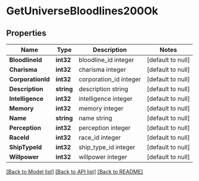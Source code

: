 # GetUniverseBloodlines200Ok

## Properties
Name | Type | Description | Notes
------------ | ------------- | ------------- | -------------
**BloodlineId** | **int32** | bloodline_id integer | [default to null]
**Charisma** | **int32** | charisma integer | [default to null]
**CorporationId** | **int32** | corporation_id integer | [default to null]
**Description** | **string** | description string | [default to null]
**Intelligence** | **int32** | intelligence integer | [default to null]
**Memory** | **int32** | memory integer | [default to null]
**Name** | **string** | name string | [default to null]
**Perception** | **int32** | perception integer | [default to null]
**RaceId** | **int32** | race_id integer | [default to null]
**ShipTypeId** | **int32** | ship_type_id integer | [default to null]
**Willpower** | **int32** | willpower integer | [default to null]

[[Back to Model list]](../README.md#documentation-for-models) [[Back to API list]](../README.md#documentation-for-api-endpoints) [[Back to README]](../README.md)

